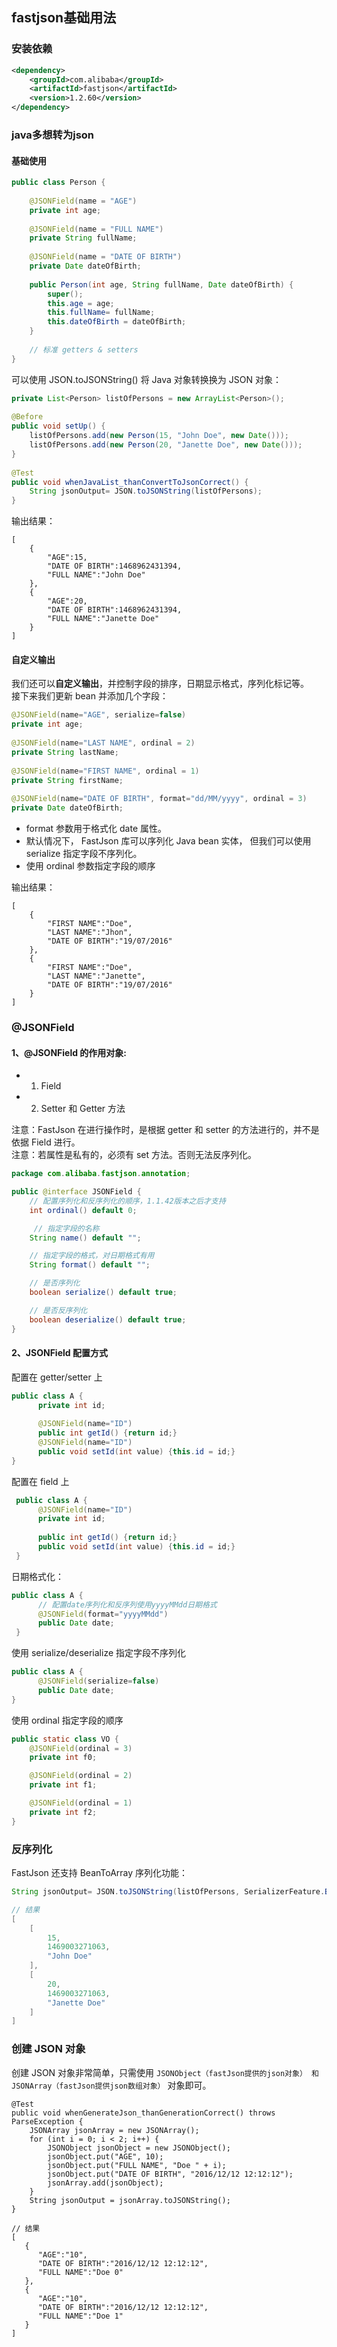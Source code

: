 ## fastjson基础用法

### 安装依赖
```xml
<dependency>
    <groupId>com.alibaba</groupId>
    <artifactId>fastjson</artifactId>
    <version>1.2.60</version>
</dependency>
```


### java多想转为json

#### 基础使用
```java
public class Person {
     
    @JSONField(name = "AGE")
    private int age;
 
    @JSONField(name = "FULL NAME")
    private String fullName;
 
    @JSONField(name = "DATE OF BIRTH")
    private Date dateOfBirth;
 
    public Person(int age, String fullName, Date dateOfBirth) {
        super();
        this.age = age;
        this.fullName= fullName;
        this.dateOfBirth = dateOfBirth;
    }
 
    // 标准 getters & setters
}
```

可以使用 JSON.toJSONString() 将 Java 对象转换换为 JSON 对象：                     
```java
private List<Person> listOfPersons = new ArrayList<Person>();
 
@Before
public void setUp() {
    listOfPersons.add(new Person(15, "John Doe", new Date()));
    listOfPersons.add(new Person(20, "Janette Doe", new Date()));
}
 
@Test
public void whenJavaList_thanConvertToJsonCorrect() {
    String jsonOutput= JSON.toJSONString(listOfPersons);
}
```
输出结果：                   
```
[  
    {  
        "AGE":15,
        "DATE OF BIRTH":1468962431394,
        "FULL NAME":"John Doe"
    },
    {  
        "AGE":20,
        "DATE OF BIRTH":1468962431394,
        "FULL NAME":"Janette Doe"
    }
]
```

#### 自定义输出
我们还可以**自定义输出**，并控制字段的排序，日期显示格式，序列化标记等。                                      
接下来我们更新 bean 并添加几个字段：                                   
```java
@JSONField(name="AGE", serialize=false)
private int age;
 
@JSONField(name="LAST NAME", ordinal = 2)
private String lastName;
 
@JSONField(name="FIRST NAME", ordinal = 1)
private String firstName;
 
@JSONField(name="DATE OF BIRTH", format="dd/MM/yyyy", ordinal = 3)
private Date dateOfBirth;
```
- format 参数用于格式化 date 属性。
- 默认情况下， FastJson 库可以序列化 Java bean 实体， 但我们可以使用 serialize 指定字段不序列化。
- 使用 ordinal 参数指定字段的顺序

输出结果：                           
```
[
    {
        "FIRST NAME":"Doe",
        "LAST NAME":"Jhon",
        "DATE OF BIRTH":"19/07/2016"
    },
    {
        "FIRST NAME":"Doe",
        "LAST NAME":"Janette",
        "DATE OF BIRTH":"19/07/2016"
    }
]
```

### @JSONField
#### 1、@JSONField 的作用对象:                       
- 1. Field                          
- 2. Setter 和 Getter 方法                                 

注意：FastJson 在进行操作时，是根据 getter 和 setter 的方法进行的，并不是依据 Field 进行。                       
注意：若属性是私有的，必须有 set 方法。否则无法反序列化。                         
```java
package com.alibaba.fastjson.annotation;

public @interface JSONField {
    // 配置序列化和反序列化的顺序，1.1.42版本之后才支持
    int ordinal() default 0;

     // 指定字段的名称
    String name() default "";

    // 指定字段的格式，对日期格式有用
    String format() default "";

    // 是否序列化
    boolean serialize() default true;

    // 是否反序列化
    boolean deserialize() default true;
}
```

#### 2、JSONField 配置方式
配置在 getter/setter 上                 
```java
public class A {
      private int id;
 
      @JSONField(name="ID")
      public int getId() {return id;}
      @JSONField(name="ID")
      public void setId(int value) {this.id = id;}
}
```

配置在 field 上
```java
 public class A {
      @JSONField(name="ID")
      private int id;
 
      public int getId() {return id;}
      public void setId(int value) {this.id = id;}
 }
```

日期格式化：                      
```java
public class A {
      // 配置date序列化和反序列使用yyyyMMdd日期格式
      @JSONField(format="yyyyMMdd")
      public Date date;
 }
```


使用 serialize/deserialize 指定字段不序列化
```java
public class A {
      @JSONField(serialize=false)
      public Date date;
}
```

使用 ordinal 指定字段的顺序              
```java
public static class VO {
    @JSONField(ordinal = 3)
    private int f0;

    @JSONField(ordinal = 2)
    private int f1;

    @JSONField(ordinal = 1)
    private int f2;
}
```

### 反序列化
FastJson 还支持 BeanToArray 序列化功能：                 
```java
String jsonOutput= JSON.toJSONString(listOfPersons, SerializerFeature.BeanToArray);

// 结果
[
    [
        15,
        1469003271063,
        "John Doe"
    ],
    [
        20,
        1469003271063,
        "Janette Doe"
    ]
]
```

### 创建 JSON 对象
创建 JSON 对象非常简单，只需使用 `JSONObject（fastJson提供的json对象） 和 JSONArray（fastJson提供json数组对象）` 对象即可。                           
```
@Test
public void whenGenerateJson_thanGenerationCorrect() throws ParseException {
    JSONArray jsonArray = new JSONArray();
    for (int i = 0; i < 2; i++) {
        JSONObject jsonObject = new JSONObject();
        jsonObject.put("AGE", 10);
        jsonObject.put("FULL NAME", "Doe " + i);
        jsonObject.put("DATE OF BIRTH", "2016/12/12 12:12:12");
        jsonArray.add(jsonObject);
    }
    String jsonOutput = jsonArray.toJSONString();
}

// 结果
[
   {
      "AGE":"10",
      "DATE OF BIRTH":"2016/12/12 12:12:12",
      "FULL NAME":"Doe 0"
   },
   {
      "AGE":"10",
      "DATE OF BIRTH":"2016/12/12 12:12:12",
      "FULL NAME":"Doe 1"
   }
]
```






